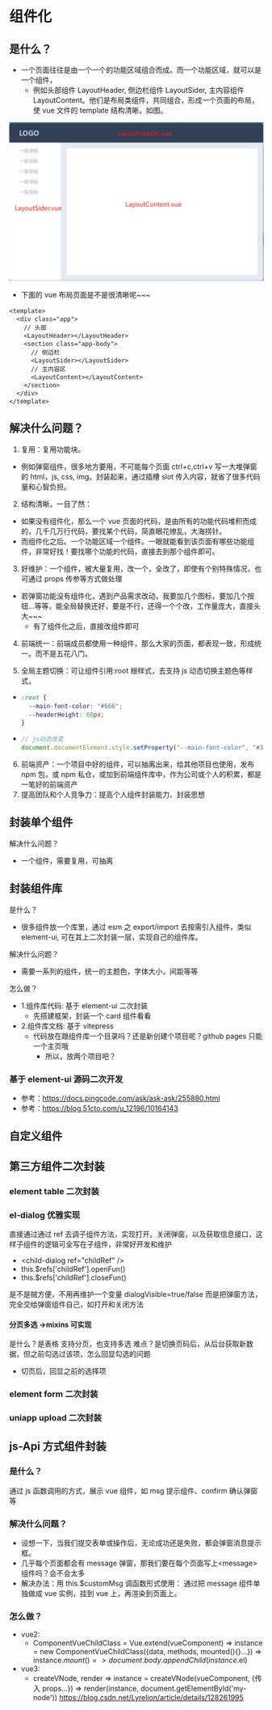 # 组件化

## 是什么？

- 一个页面往往是由一个一个的功能区域组合而成。而一个功能区域，就可以是一个组件，
  - 例如头部组件 LayoutHeader, 侧边栏组件 LayoutSider, 主内容组件 LayoutContent。他们是布局类组件，共同组合，形成一个页面的布局，使 vue 文件的 template 结构清晰。如图。

![alt text](component-layout.jpg)

- 下面的 vue 布局页面是不是很清晰呢~~~

```vue
<template>
  <div class="app">
    // 头部
    <LayoutHeader></LayoutHeader>
    <section class="app-body">
      // 侧边栏
      <LayoutSider></LayoutSider>
      // 主内容区
      <LayoutContent></LayoutContent>
    </section>
  </div>
</template>
```

## 解决什么问题？

1. 复用：复用功能块。

- 例如弹窗组件，很多地方要用，不可能每个页面 ctrl+c,ctrl+v 写一大堆弹窗的 html，js, css, img。封装起来，通过插槽 slot 传入内容，就省了很多代码量和心智负担。

2. 结构清晰，一目了然：

- 如果没有组件化，那么一个 vue 页面的代码，是由所有的功能代码堆积而成的，几千几万行代码，要找某个代码，简直眼花缭乱，大海捞针。
- 而组件化之后。一个功能区域一个组件。一眼就能看到该页面有哪些功能组件，非常好找！要找哪个功能的代码，直接去到那个组件即可。

3. 好维护：一个组件，被大量复用，改一个，全改了，即使有个别特殊情况，也可通过 props 传参等方式做处理

- 若弹窗功能没有组件化，遇到产品需求改动，我要加几个图标，要加几个按钮...等等，能全局替换还好，要是不行，还得一个个改，工作量庞大，直接头大~~~
  - 有了组件化之后，直接改组件即可

4. 前端统一：前端成员都使用一种组件，那么大家的页面，都表现一致，形成统一。而不是五花八门。

5. 全局主题切换：可让组件引用:root 根样式，去支持 js 动态切换主题色等样式，

- ```css
  :root {
    --main-font-color: "#666";
    --headerHeight: 60px;
  }
  ```
- ```js
  // js动态改变
  document.documentElement.style.setProperty("--main-font-color", "#333");
  ```

6. 前端资产：一个项目中好的组件，可以抽离出来，给其他项目也使用，发布 npm 包，或 npm 私仓，或加到前端组件库中，作为公司或个人的积累，都是一笔好的前端资产
7. 提高团队和个人竞争力：提高个人组件封装能力、封装思想

## 封装单个组件

解决什么问题？

- 一个组件，需要复用，可抽离

## 封装组件库

是什么？

- 很多组件放一个库里，通过 esm 之 export/import 去按需引入组件，类似 element-ui, 可在其上二次封装一层，实现自己的组件库。

解决什么问题？

- 需要一系列的组件，统一的主题色，字体大小，间距等等

怎么做？

- 1.组件库代码: 基于 element-ui 二次封装
  - 先搭建框架，封装一个 card 组件看看
- 2.组件库文档: 基于 vitepress
  - 代码放在跟组件库一个目录吗？还是新创建个项目呢？github pages 只能一个主页哦
    - 所以，放两个项目吧？

### 基于 element-ui 源码二次开发

- 参考：https://docs.pingcode.com/ask/ask-ask/255880.html
- 参考：https://blog.51cto.com/u_12196/10164143

## 自定义组件

## 第三方组件二次封装

### element table 二次封装

### el-dialog 优雅实现

直接通过通过 ref 去调子组件方法，实现打开。关闭弹窗，以及获取信息接口，这样子组件的逻辑可全写在子组件，非常好开发和维护

- \<child-dialog ref="childRef" \/\>
- this.$refs['childRef'].openFun()
- this.$refs['childRef'].closeFun()

是不是贼方便，不用再维护一个变量 dialogVisible=true/false
而是把弹窗方法，完全交给弹窗组件自己，如打开和关闭方法

#### 分页多选 ->mixins 可实现

是什么？是表格 支持分页，也支持多选
难点？是切换页码后，从后台获取新数据，但之前勾选过该项，怎么回显勾选的问题

- 切页后，回显之前的选择项

### element form 二次封装

### uniapp upload 二次封装

## js-Api 方式组件封装

### 是什么？

通过 js 函数调用的方式，展示 vue 组件，如 msg 提示组件、confirm 确认弹窗等

### 解决什么问题？

- 设想一下，当我们提交表单或操作后，无论成功还是失败，都会弹窗消息提示框。
- 几乎每个页面都会有 message 弹窗，那我们要在每个页面写上\<message\>组件吗？会不会太多
- 解决办法：用 this.$customMsg 调函数形式使用： 通过把 message 组件单独做成 vue 实例，挂到 vue 上，再渲染到页面上。

### 怎么做？

- vue2:
  - ComponentVueChildClass = Vue.extend(vueComponent) => instance = new ComponentVueChildClass({data, methods, mounted(){}...}) => instance.$mount() => document.body.appendChild(instance.$el)
- vue3:
  - createVNode, render => instance = createVNode(vueComponent, {传入 props...}) => render(instance, document.getElementById('my-node'))
    https://blog.csdn.net/Lyrelion/article/details/128261995
